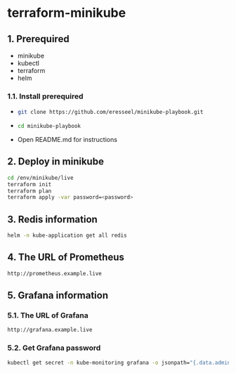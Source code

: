 # terraform-minikube

## 1. Prerequired
* minikube
* kubectl
* terraform
* helm

### 1.1. Install prerequired
* ```bash
  git clone https://github.com/eresseel/minikube-playbook.git
  ```
* ```bash
  cd minikube-playbook
  ```
* Open README.md for instructions

## 2. Deploy in minikube
```bash
cd /env/minikube/live
terraform init
terraform plan
terraform apply -var password=<password>
```

## 3. Redis information
```bash
helm -n kube-application get all redis
```

## 4. The URL of Prometheus
```bash
http://prometheus.example.live
```

## 5. Grafana information
### 5.1. The URL of Grafana
```bash
http://grafana.example.live
```
### 5.2. Get Grafana password
```bash
kubectl get secret -n kube-monitoring grafana -o jsonpath="{.data.admin-password}" | base64 --decode ; echo
```
